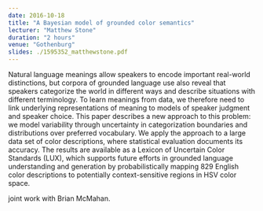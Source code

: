 ```yaml
---
date: 2016-10-18
title: "A Bayesian model of grounded color semantics"
lecturer: "Matthew Stone"
duration: "2 hours"
venue: "Gothenburg"
slides: ./1595352_matthewstone.pdf
---
```




Natural language meanings allow speakers to encode important real-world distinctions, but corpora of grounded language use also reveal that speakers categorize the world in different ways and describe situations with different terminology. To learn meanings from data, we therefore need to link underlying representations of meaning to models of speaker judgment and speaker choice. This paper describes a new approach to this problem: we model variability through uncertainty in categorization boundaries and distributions over preferred vocabulary. We apply the approach to a large data set of color descriptions, where statistical evaluation documents its accuracy. The results are available as a Lexicon of Uncertain Color Standards (LUX), which supports future efforts in grounded language understanding and generation by probabilistically mapping 829 English color descriptions to potentially context-sensitive regions in HSV color space.

joint work with Brian McMahan.




